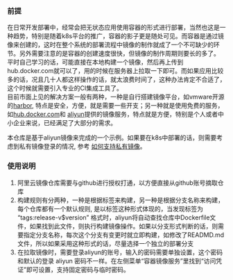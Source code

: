 ### 前提
在日常开发部署中，经常会把无状态应用使用容器的形式进行部署，当然也这是一种趋势，特别是随着k8s平台的推广，容器的影子更是随处可见。而容器是通过镜像来创建的，这时在整个系统的部署流程中镜像的制作就成了一个不可缺少的环节。另外需要注意的是容器的创建速度很快，但镜像的制作周期则要长的多了。  
平时自己学习的话，可能直接在本地构建一个镜像，然后再上传到hub.docker.com就可以了，用的时候在服务器上拉取一下即可。而如果应用比较多的话，况且几十人都这样操作的话，就太浪费时间了，这种办法肯定不合适了，这个时候就需要引入专业的CI集成工具了。  
目前市面上见的解决方案一般有两种，一种是自行搭建镜像平台，如vmware开源的[harbor](https://github.com/goharbor/harbor), 特点是安全，方便，就是需要一些开支；另一种就是使用免费的服务，如[hub.docker.com](https://hub.docker.com/repositories)和 [aliyun](https://cr.console.aliyun.com/)提供的镜像服务，特点就是方便，特别是个人或者中小企业来说，已经满足了大部分的需求。

本仓库是基于aliyun镜像来完成的一个示例。如果要在k8s中部署的话，则需要考虑到私有镜像登录的情况, 参考 [如何支持私有镜像](https://help.aliyun.com/document_detail/53771.html)。

### 使用说明
1. 阿里云镜像仓库需要与github进行授权打通，以方便直接从github账号摘取仓库
2. 构建规则有分两种，一种是根据标签来构建，另一种是根据分支名称来构建，每个仓库都有一个默认规则, 是以标签这种形式体现的，当发现标签为 “tags:release-v$version” 格式时，aliyun将自动查找仓库中Dockerfile文件，如果找到此文件，则执行构建镜像操作。如果以分支形式判断的话，则需要指定分支名称，每次这个分支有变更时就立即构建，如修改了READMD.md文件，所以如果采用这种形式的话，尽量选择一个独立的部署分支
3. 在拉取镜像时，需要登录aliyun的账号，输入的密码需要单独设置，这个密码和默认的登录 aliyun 密码不一样。在左侧菜单“容器镜像服务”里找到“访问凭证”即可设置，支持固定密码与临时密码。